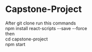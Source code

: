 # Capstone-Project
After git clone run this commands <br />
npm install react-scripts --save --force <br />
then <br />
cd capstone-project <br />
npm start <br />